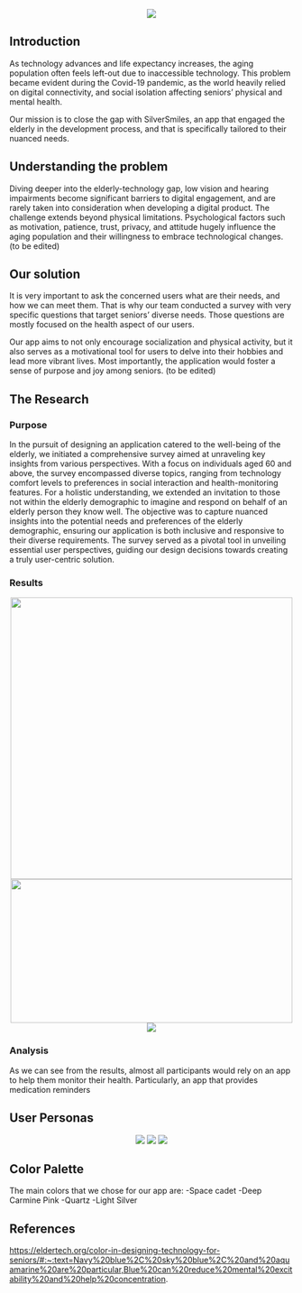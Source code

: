 <p align="center" height="50%">
 <img src="photos/logo-blue-bg.jpg"/></p>
 
## Introduction

As technology advances and life expectancy increases, the aging population often feels left-out due to inaccessible technology. This problem became evident during the Covid-19 pandemic, as the world heavily relied on digital connectivity, and social isolation affecting seniors’ physical and mental health. 

Our mission is to close the gap with SilverSmiles, an app that engaged the elderly in the development process, and that is specifically tailored to their nuanced needs.

## Understanding the problem

Diving deeper into the elderly-technology gap, low vision and hearing impairments become significant barriers to digital engagement, and are rarely taken into consideration when developing a digital product. The challenge extends beyond physical limitations. Psychological factors such as motivation, patience, trust, privacy, and attitude hugely influence the aging population and their willingness to embrace technological changes.  (to be edited)

## Our solution 

It is very important to ask the concerned users what are their needs, and how we can meet them. That is why our team conducted a survey with very specific questions that target seniors’ diverse needs. Those questions are mostly focused on the health aspect of our users. 

Our app aims to not only encourage socialization and physical activity, but it also serves as a motivational tool for users to delve into their hobbies and lead more vibrant lives. Most importantly, the application would foster a sense of purpose and joy among seniors. (to be edited)

## The Research

### Purpose

In the pursuit of designing an application catered to the well-being of the elderly, we initiated a comprehensive survey aimed at unraveling key insights from various perspectives. With a focus on individuals aged 60 and above, the survey encompassed diverse topics, ranging from technology comfort levels to preferences in social interaction and health-monitoring features. For a holistic understanding, we extended an invitation to those not within the elderly demographic to imagine and respond on behalf of an elderly person they know well. The objective was to capture nuanced insights into the potential needs and preferences of the elderly demographic, ensuring our application is both inclusive and responsive to their diverse requirements. The survey served as a pivotal tool in unveiling essential user perspectives, guiding our design decisions towards creating a truly user-centric solution.


### Results
<p align="center">
<img src="photos/survey/survey1.png" width="500">
<img src="photos/survey/survey2.png" width="500" height="255">
<img src="photos/survey/survey3.png">
</p>

### Analysis
As we can see from the results, almost all participants would rely on an app to help them monitor their health. Particularly, an app that provides medication reminders 





## User Personas
<p align="center">
 <img src="photos/user personas/userPersona1.png"/>
 <img src="photos/user personas/userPersona2.png"/>
 <img src="photos/user personas/userPersona3.png"/>
 </p>

 ## Color Palette

 The main colors that we chose for our app are: 
 -Space cadet 
 -Deep Carmine Pink
 -Quartz
 -Light Silver

 
 

 ## References
 https://eldertech.org/color-in-designing-technology-for-seniors/#:~:text=Navy%20blue%2C%20sky%20blue%2C%20and%20aquamarine%20are%20particular,Blue%20can%20reduce%20mental%20excitability%20and%20help%20concentration.
